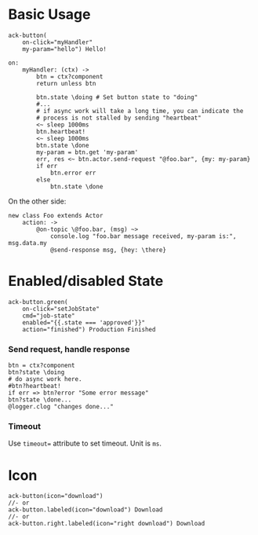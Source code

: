 # Basic Usage 

```pug
ack-button(
    on-click="myHandler"
    my-param="hello") Hello!

```

```ls
on:
    myHandler: (ctx) -> 
        btn = ctx?component 
        return unless btn

        btn.state \doing # Set button state to "doing"
        #... 
        # if async work will take a long time, you can indicate the 
        # process is not stalled by sending "heartbeat"
        <~ sleep 1000ms 
        btn.heartbeat!
        <~ sleep 1000ms 
        btn.state \done
        my-param = btn.get 'my-param'
        err, res <~ btn.actor.send-request "@foo.bar", {my: my-param}
        if err 
            btn.error err 
        else 
            btn.state \done
```

On the other side:

```ls 
new class Foo extends Actor
    action: ->
        @on-topic \@foo.bar, (msg) ~>
            console.log "foo.bar message received, my-param is:", msg.data.my
            @send-response msg, {hey: \there}
```


# Enabled/disabled State

```pug
ack-button.green(
    on-click="setJobState"
    cmd="job-state"
    enabled="{{.state === 'approved'}}"
    action="finished") Production Finished
```


### Send request, handle response

```ls
btn = ctx?component
btn?state \doing
# do async work here.
#btn?heartbeat!
if err => btn?error "Some error message"
btn?state \done...
@logger.clog "changes done..."
```

### Timeout

Use `timeout=` attribute to set timeout. Unit is `ms`.


# Icon

```pug
ack-button(icon="download")
//- or 
ack-button.labeled(icon="download") Download
//- or 
ack-button.right.labeled(icon="right download") Download
```
